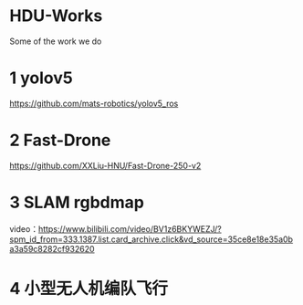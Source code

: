 # HDU-Works
Some of the work we do
# 1 yolov5 
https://github.com/mats-robotics/yolov5_ros
# 2 Fast-Drone 
https://github.com/XXLiu-HNU/Fast-Drone-250-v2
# 3 SLAM rgbdmap
video：https://www.bilibili.com/video/BV1z6BKYWEZJ/?spm_id_from=333.1387.list.card_archive.click&vd_source=35ce8e18e35a0ba3a59c8282cf932620
# 4 小型无人机编队飞行
